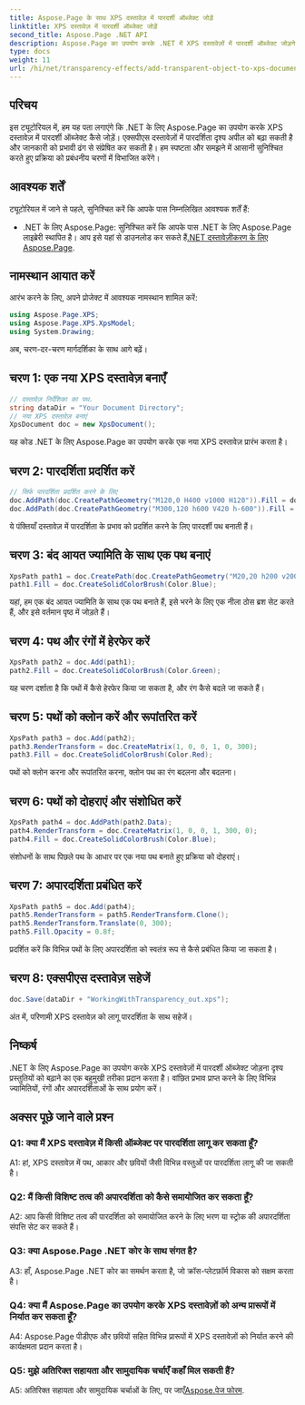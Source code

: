```yaml
---
title: Aspose.Page के साथ XPS दस्तावेज़ में पारदर्शी ऑब्जेक्ट जोड़ें
linktitle: XPS दस्तावेज़ में पारदर्शी ऑब्जेक्ट जोड़ें
second_title: Aspose.Page .NET API
description: Aspose.Page का उपयोग करके .NET में XPS दस्तावेज़ों में पारदर्शी ऑब्जेक्ट जोड़ने का तरीका जानें। चरण-दर-चरण मार्गदर्शन के साथ दृश्य अपील बढ़ाएँ।
type: docs
weight: 11
url: /hi/net/transparency-effects/add-transparent-object-to-xps-document/
---
```

## परिचय

इस ट्यूटोरियल में, हम यह पता लगाएंगे कि .NET के लिए Aspose.Page का उपयोग करके XPS दस्तावेज़ में पारदर्शी ऑब्जेक्ट कैसे जोड़ें। एक्सपीएस दस्तावेज़ों में पारदर्शिता दृश्य अपील को बढ़ा सकती है और जानकारी को प्रभावी ढंग से संप्रेषित कर सकती है। हम स्पष्टता और समझने में आसानी सुनिश्चित करते हुए प्रक्रिया को प्रबंधनीय चरणों में विभाजित करेंगे।

## आवश्यक शर्तें

ट्यूटोरियल में जाने से पहले, सुनिश्चित करें कि आपके पास निम्नलिखित आवश्यक शर्तें हैं:

-  .NET के लिए Aspose.Page: सुनिश्चित करें कि आपके पास .NET के लिए Aspose.Page लाइब्रेरी स्थापित है। आप इसे यहां से डाउनलोड कर सकते हैं[.NET दस्तावेज़ीकरण के लिए Aspose.Page](https://reference.aspose.com/page/net/).

## नामस्थान आयात करें

आरंभ करने के लिए, अपने प्रोजेक्ट में आवश्यक नामस्थान शामिल करें:

```csharp
using Aspose.Page.XPS;
using Aspose.Page.XPS.XpsModel;
using System.Drawing;
```

अब, चरण-दर-चरण मार्गदर्शिका के साथ आगे बढ़ें।

## चरण 1: एक नया XPS दस्तावेज़ बनाएँ

```csharp
// दस्तावेज़ निर्देशिका का पथ.
string dataDir = "Your Document Directory";
// नया XPS दस्तावेज़ बनाएं
XpsDocument doc = new XpsDocument();
```

यह कोड .NET के लिए Aspose.Page का उपयोग करके एक नया XPS दस्तावेज़ प्रारंभ करता है।

## चरण 2: पारदर्शिता प्रदर्शित करें

```csharp
// सिर्फ पारदर्शिता प्रदर्शित करने के लिए
doc.AddPath(doc.CreatePathGeometry("M120,0 H400 v1000 H120")).Fill = doc.CreateSolidColorBrush(Color.Gray);
doc.AddPath(doc.CreatePathGeometry("M300,120 h600 V420 h-600")).Fill = doc.CreateSolidColorBrush(Color.Gray);
```

ये पंक्तियाँ दस्तावेज़ में पारदर्शिता के प्रभाव को प्रदर्शित करने के लिए पारदर्शी पथ बनाती हैं।

## चरण 3: बंद आयत ज्यामिति के साथ एक पथ बनाएं

```csharp
XpsPath path1 = doc.CreatePath(doc.CreatePathGeometry("M20,20 h200 v200 h-200 z"));
path1.Fill = doc.CreateSolidColorBrush(Color.Blue);
```

यहां, हम एक बंद आयत ज्यामिति के साथ एक पथ बनाते हैं, इसे भरने के लिए एक नीला ठोस ब्रश सेट करते हैं, और इसे वर्तमान पृष्ठ में जोड़ते हैं।

## चरण 4: पथ और रंगों में हेरफेर करें

```csharp
XpsPath path2 = doc.Add(path1);
path2.Fill = doc.CreateSolidColorBrush(Color.Green);
```

यह चरण दर्शाता है कि पथों में कैसे हेरफेर किया जा सकता है, और रंग कैसे बदले जा सकते हैं।

## चरण 5: पथों को क्लोन करें और रूपांतरित करें

```csharp
XpsPath path3 = doc.Add(path2);
path3.RenderTransform = doc.CreateMatrix(1, 0, 0, 1, 0, 300);
path3.Fill = doc.CreateSolidColorBrush(Color.Red);
```

पथों को क्लोन करना और रूपांतरित करना, क्लोन पथ का रंग बदलना और बदलना।

## चरण 6: पथों को दोहराएं और संशोधित करें

```csharp
XpsPath path4 = doc.AddPath(path2.Data);
path4.RenderTransform = doc.CreateMatrix(1, 0, 0, 1, 300, 0);
path4.Fill = doc.CreateSolidColorBrush(Color.Blue);
```

संशोधनों के साथ पिछले पथ के आधार पर एक नया पथ बनाते हुए प्रक्रिया को दोहराएं।

## चरण 7: अपारदर्शिता प्रबंधित करें

```csharp
XpsPath path5 = doc.Add(path4);
path5.RenderTransform = path5.RenderTransform.Clone();
path5.RenderTransform.Translate(0, 300);
path5.Fill.Opacity = 0.8f;
```

प्रदर्शित करें कि विभिन्न पथों के लिए अपारदर्शिता को स्वतंत्र रूप से कैसे प्रबंधित किया जा सकता है।

## चरण 8: एक्सपीएस दस्तावेज़ सहेजें

```csharp
doc.Save(dataDir + "WorkingWithTransparency_out.xps");
```

अंत में, परिणामी XPS दस्तावेज़ को लागू पारदर्शिता के साथ सहेजें।

## निष्कर्ष

.NET के लिए Aspose.Page का उपयोग करके XPS दस्तावेज़ों में पारदर्शी ऑब्जेक्ट जोड़ना दृश्य प्रस्तुतियों को बढ़ाने का एक बहुमुखी तरीका प्रदान करता है। वांछित प्रभाव प्राप्त करने के लिए विभिन्न ज्यामितियों, रंगों और अपारदर्शिताओं के साथ प्रयोग करें।

## अक्सर पूछे जाने वाले प्रश्न

### Q1: क्या मैं XPS दस्तावेज़ में किसी ऑब्जेक्ट पर पारदर्शिता लागू कर सकता हूँ?

A1: हां, XPS दस्तावेज़ में पथ, आकार और छवियों जैसी विभिन्न वस्तुओं पर पारदर्शिता लागू की जा सकती है।

### Q2: मैं किसी विशिष्ट तत्व की अपारदर्शिता को कैसे समायोजित कर सकता हूँ?

A2: आप किसी विशिष्ट तत्व की पारदर्शिता को समायोजित करने के लिए भरण या स्ट्रोक की अपारदर्शिता संपत्ति सेट कर सकते हैं।

### Q3: क्या Aspose.Page .NET कोर के साथ संगत है?

A3: हाँ, Aspose.Page .NET कोर का समर्थन करता है, जो क्रॉस-प्लेटफ़ॉर्म विकास को सक्षम करता है।

### Q4: क्या मैं Aspose.Page का उपयोग करके XPS दस्तावेज़ों को अन्य प्रारूपों में निर्यात कर सकता हूँ?

A4: Aspose.Page पीडीएफ और छवियों सहित विभिन्न प्रारूपों में XPS दस्तावेज़ों को निर्यात करने की कार्यक्षमता प्रदान करता है।

### Q5: मुझे अतिरिक्त सहायता और सामुदायिक चर्चाएँ कहाँ मिल सकती हैं?

 A5: अतिरिक्त सहायता और सामुदायिक चर्चाओं के लिए, पर जाएँ[Aspose.पेज फोरम](https://forum.aspose.com/c/page/39).